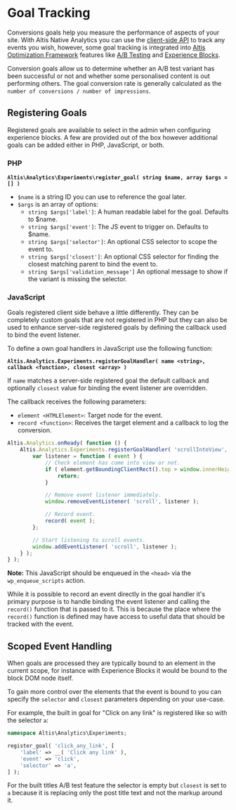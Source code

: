 
# Goal Tracking

Conversions goals help you measure the performance of aspects of your site. With Altis Native Analytics you can use the [client-side API](../native/client-side-api.md) to track any events you wish, however, some goal tracking is integrated into [Altis Optimization Framework](../optimization-framework/README.md) features like [A/B Testing](./ab-testing.md) and [Experience Blocks](../experience-blocks.md).

Conversion goals allow us to determine whether an A/B test variant has been successful or not and whether some personalised content is out performing others. The goal conversion rate is generally calculated as the `number of conversions / number of impressions`.

## Registering Goals

Registered goals are available to select in the admin when configuring experience blocks. A few are provided out of the box however additional goals can be added either in PHP, JavaScript, or both.

### PHP

**`Altis\Analytics\Experiments\register_goal( string $name, array $args = [] )`**

- `$name` is a string ID you can use to reference the goal later.
- `$args` is an array of options:
  - `string $args['label']`: A human readable label for the goal. Defaults to $name.
  - `string $args['event']`: The JS event to trigger on. Defaults to $name.
  - `string $args['selector']`: An optional CSS selector to scope the event to.
  - `string $args['closest']`: An optional CSS selector for finding the closest matching parent to bind the event to.
  - `string $args['validation_message']` An optional message to show if the variant is missing the selector.
### JavaScript

Goals registered client side behave a little differently. They can be completely custom goals that are not registered in PHP but they can also be used to enhance server-side registered goals by defining the callback used to bind the event listener.

To define a own goal handlers in JavaScript use the following function:

**`Altis.Analytics.Experiments.registerGoalHandler( name <string>, callback <function>, closest <array> )`**

If `name` matches a server-side registered goal the default callback and optionally `closest` value for binding the event listener are overridden.

The callback receives the following parameters:

- `element <HTMLElement>`: Target node for the event.
- `record <function>`: Receives the target element and a callback to log the conversion.

```js
Altis.Analytics.onReady( function () {
    Altis.Analytics.Experiments.registerGoalHandler( 'scrollIntoView', function ( element, record ) {
        var listener = function ( event ) {
            // Check element has come into view or not.
            if ( element.getBoundingClientRect().top > window.innerHeight ) {
                return;
            }

            // Remove event listener immediately.
            window.removeEventListener( 'scroll', listener );

            // Record event.
            record( event );
        };

        // Start listening to scroll events.
        window.addEventListener( 'scroll', listener );
    } );
} );
```

**Note:** This JavaScript should be enqueued in the `<head>` via the `wp_enqueue_scripts` action.

While it is possible to record an event directly in the goal handler it's primary purpose is to handle binding the event listener and calling the `record()` function that is passed to it. This is because the place where the `record()` function is defined may have access to useful data that should be tracked with the event.

## Scoped Event Handling

When goals are processed they are typically bound to an element in the current scope, for instance with Experience Blocks it would be bound to the block DOM node itself.

To gain more control over the elements that the event is bound to you can specify the `selector` and `closest` parameters depending on your use-case.

For example, the built in goal for "Click on any link" is registered like so with the selector `a`:

```php
namespace Altis\Analytics\Experiments;

register_goal( 'click_any_link', [
    'label' => __( 'Click any link' ),
    'event' => 'click',
    'selector' => 'a',
] );
```

For the built titles A/B test feature the selector is empty but `closest` is set to `a` because it is replacing only the post title text and not the markup around it.
